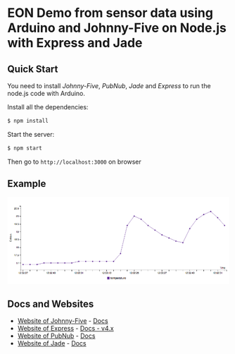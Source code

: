 # EON Demo from sensor data using Arduino and Johnny-Five on Node.js with Express and Jade

## Quick Start
You need to install *Johnny-Five*, *PubNub*, *Jade* and *Express* to run the node.js code with Arduino.

Install all the dependencies: 

```bash
$ npm install
```

Start the server:
```bash
$ npm start
```
Then go to `http://localhost:3000` on browser

## Example
![EON line graph](public/img/eon-screenshot.png)

## Docs and Websites
* [Website of Johnny-Five](http://johnny-five.io/) - [Docs](https://github.com/rwaldron/johnny-five/wiki)
* [Website of Express](http://expressjs.com/) - [Docs - v4.x](http://expressjs.com/en/4x/api.html)
* [Website of PubNub](https://www.pubnub.com/) - [Docs](https://www.pubnub.com/documentation/)
* [Website of Jade](http://jade-lang.com/) - [Docs](http://jade-lang.com/reference/)